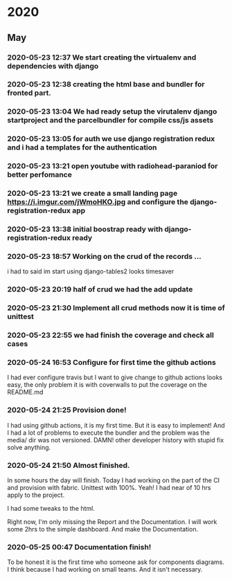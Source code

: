 # 2020

## May

### 2020-05-23 12:37 We start creating the virtualenv and dependencies with django
 
### 2020-05-23 12:38 creating the html base and bundler for fronted part.
 
### 2020-05-23 13:04 We had ready setup the virutalenv django startproject and the parcelbundler for compile css/js assets
 
### 2020-05-23 13:05 for auth we use django registration redux and i had a templates for the authentication
 
### 2020-05-23 13:21 open youtube with radiohead-paraniod for better perfomance
 
### 2020-05-23 13:21 we create a small landing page https://i.imgur.com/jWmoHKO.jpg and configure the django-registration-redux app
 
### 2020-05-23 13:38 initial boostrap ready with django-registration-redux ready
 
### 2020-05-23 18:57 Working on the crud of the records ...

i had to said im start using django-tables2 looks timesaver 
### 2020-05-23 20:19 half of crud we had the add update
 
### 2020-05-23 21:30 Implement all crud methods now it is time of unittest
 
### 2020-05-23 22:55 we had finish the coverage and check all cases
 
### 2020-05-24 16:53 Configure for first time the github actions

I had ever configure travis but I want to give change to github actions looks easy,
the only problem it is with coverwalls to put the coverage on the README.md 
### 2020-05-24 21:25 Provision done!

I had using github actions, it is my first time. But it is easy to implement! 
And I had a lot of problems to execute the bundler and the problem was the media/ dir
was not versioned. DAMN! other developer history with stupid fix solve anything. 
### 2020-05-24 21:50 Almost finished.

In some hours  the day will finish. Today I had working on the part of the CI and provision with fabric.
Unittest with 100%. Yeah! I had near of 10 hrs apply to the project.

I had some tweaks to the html.

Right now, I'm only missing the Report and the Documentation. I will work some 2hrs to the simple dashboard. And make the Documentation. 
### 2020-05-25 00:47 Documentation finish!

To be honest it is the first time who someone ask for components diagrams. I think because
I had working on small teams. And it isn't necessary. 
